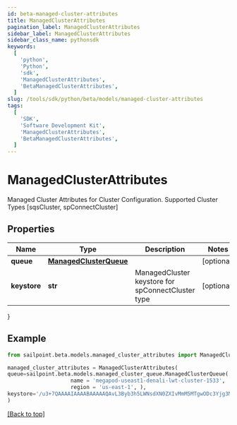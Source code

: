 ```yaml
---
id: beta-managed-cluster-attributes
title: ManagedClusterAttributes
pagination_label: ManagedClusterAttributes
sidebar_label: ManagedClusterAttributes
sidebar_class_name: pythonsdk
keywords:
  [
    'python',
    'Python',
    'sdk',
    'ManagedClusterAttributes',
    'BetaManagedClusterAttributes',
  ]
slug: /tools/sdk/python/beta/models/managed-cluster-attributes
tags:
  [
    'SDK',
    'Software Development Kit',
    'ManagedClusterAttributes',
    'BetaManagedClusterAttributes',
  ]
---
```


# ManagedClusterAttributes

Managed Cluster Attributes for Cluster Configuration. Supported Cluster Types [sqsCluster, spConnectCluster]

## Properties

| Name | Type | Description | Notes |
| --- | --- | --- | --- |
| **queue** | [**ManagedClusterQueue**](managed-cluster-queue) |  | [optional] |
| **keystore** | **str** | ManagedCluster keystore for spConnectCluster type | [optional] |

}

## Example

```python
from sailpoint.beta.models.managed_cluster_attributes import ManagedClusterAttributes

managed_cluster_attributes = ManagedClusterAttributes(
queue=sailpoint.beta.models.managed_cluster_queue.ManagedClusterQueue(
                    name = 'megapod-useast1-denali-lwt-cluster-1533',
                    region = 'us-east-1', ),
keystore='/u3+7QAAAAIAAAABAAAAAQAvL3Byb3h5LWNsdXN0ZXIvMmM5MTgwODc3Yjg3MW'
)

```

[[Back to top]](#)
